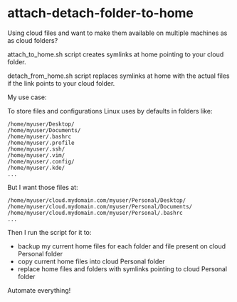 # attach-detach-folder-to-home

Using cloud files and want to make them available on multiple machines as as cloud folders?

attach_to_home.sh script creates symlinks at home pointing to your cloud folder.

detach_from_home.sh script replaces symlinks at home with the actual files if the link points to your cloud folder.

My use case:

To store files and configurations Linux uses by defaults in folders like:

```
/home/myuser/Desktop/
/home/myuser/Documents/
/home/myuser/.bashrc
/home/myuser/.profile
/home/myuser/.ssh/
/home/myuser/.vim/
/home/myuser/.config/
/home/myuser/.kde/
...
```

But I want those files at:

```
/home/myuser/cloud.mydomain.com/myuser/Personal/Desktop/
/home/myuser/cloud.mydomain.com/myuser/Personal/Documents/
/home/myuser/cloud.mydomain.com/myuser/Personal/.bashrc
...
```

Then I run the script for it to:
  - backup my current home files for each folder and file present on cloud Personal folder
  - copy current home files into cloud Personal folder
  - replace home files and folders with symlinks pointing to cloud Personal folder

Automate everything!